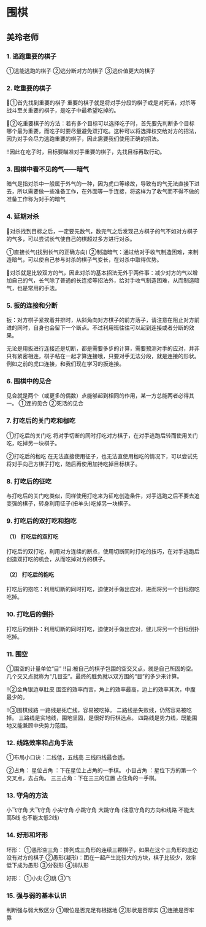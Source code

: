 # 围棋
## 美玲老师
### 1. 逃跑重要的棋子
①逃能逃跑的棋子
②逃分断对方的棋子
③逃价值更大的棋子

### 2. 吃重要的棋子
💭①首先找到重要的棋子
重要的棋子就是将对手分段的棋子或是对死活，对杀等战斗至关重要的棋子，是吃子中最希望吃掉的。

💭②吃重要棋子的方法：若有多个目标可以选择吃子时，首先要先判断多个目标哪个最为重要，而吃子时要尽量避免双打吃。这种可以将选择权交给对方的招法，因为对手会尽力逃跑重要的棋子，因此需要我们使用正确的招法。

‼️因此在吃子时，目标要瞄准对手重要的棋子，先找目标再取行动。

### 3. 围棋中看不见的气——暗气
暗气是指对杀中一般属于外气的一种，因为虎口等缘故，导致有的气无法直接下进去，所以需要做一些准备工作，在外面等一手连接，将这样为了收气而不得不做的准备工作称为对手的暗气

### 4. 延期对杀
🤔对杀找到目标之后，一定要先数气，数完气之后发现己方棋子的气不如对方棋子的气多，可以尝试长气使自己的棋超过多方进行对杀。

①直接长气(找到长气的正确方向)
②制造暗气：通过给对手收气制造困难，来制造暗气，可以使自己参与对杀的棋子气变长，在对杀中取得优势。

💭对杀就是比较双方的气，因此对杀的基本招法无外乎两件事：减少对方的气以增加自己的气，长气除了普通的长连接等招法外，给对手收气制造困难，从而制造暗气，也是常用的手法。

### 5. 扳的连接和分断
扳：对方棋子紧挨着并排时，从斜角向对方棋子的前方落子，请注意在阻止对方前进的同时，自身也会留下一个断点。不过利用班往往可以起到连接或者分断的效果。

无论是用扳进行连接还是切断，都是需要多步的计算，需要预测对手的应对，并非只有紧密相连，棋子粘在一起才算连接哦，只要对手无法分段，就是连接的形状。例如之前的虎口连接，和我们现在学习的扳连接。

### 6. 围棋中的见合
见合就是两个（或更多的偶数）点能够起到相同的作用，某一方总能两者必得其一。
①连的见合
②死活的见合

### 7. 打吃后的关门吃和枷吃
①打吃后的关门吃 
将对手切断的同时打吃对方棋子，在对手逃跑后转而使用关门吃，吃掉另一块棋子。

②打吃后的枷吃
在无法直接使用征子，也无法直使用枷吃的情况下，可以尝试先将对手向己方棋子打吃，随后再使用加持吃掉目标棋子。

### 8. 打吃后的征吃
与打吃后的关门吃类似，同样使用打吃来为征吃创造条件，对手逃跑之后不要去追变强的棋子，转身利用征子(扭羊头)吃掉另一块棋子。

### 9.  打吃后的双打吃和抱吃
#### （1） 打吃后的双打吃
打吃后的双打吃，利用对方连续的断点，使用切断同时打吃的技巧，在对手逃跑后创造双打吃的机会，从而吃掉对方的棋子。
#### （2） 打吃后的抱吃
打吃后的抱吃：利用切断的同时打吃，迫使对手做出应对，进而将另一个目标抱吃吃掉。

### 10. 打吃后的倒扑
打吃后的倒扑：利用切断的同时打吃，迫使对手做出应对，健儿将另一个目标倒扑吃掉。

### 11.  围空
①围空的计量单位“目”
‼️目:被自己的棋子包围的空交又点，就是自己所固的空。几个交又点就称为“几目空”。最终的胜负就以双方围的“目”的多少来计算。

‼️②金角银边草肚皮
围空的效率而言，角上的效率最高，边上的效率其次，中腹最少的。

‼️③围棋线路
一路线是死亡线，容易被吃掉。
二路线是失败线，仍然容易被吃掉。
三路线是实地线，围地坚固，是很好的行棋选点。
四路线是势力线，既能围地又能兼顾中央势力范围。

### 12. 线路效率和占角手法
①布局小口诀：二线低，五线高 三线四线最合适。

②占角：
星位占角 ：下在星位上占角的一手棋。
小目占角 ：星位下方的第一个交叉点，去占角。
三三占角：下在三三的位置  占住角的一手棋。

### 13. 守角的方法
小飞守角 
大飞守角 
小尖守角 
小跳守角 
大跳守角 
(注意守角的方向和线路 不能太高5线 也不能太低2线)

### 14. 好形和坏形
坏形：
①愚形空三角：排列成三角形的连续三颗棋子，如果在这个三角形的底边没有对方的棋子
②愚形(凝形)：团在一起产生比较大的方块，棋子比较少，效率低下成为愚形
③分裂形
④排队形

好形：
①小尖
②跳
③飞

### 15. 强与弱的基本认识
判断强与弱大致区分
①眼位是否充足有根据地
②形状是否厚实
③连接是否牢靠